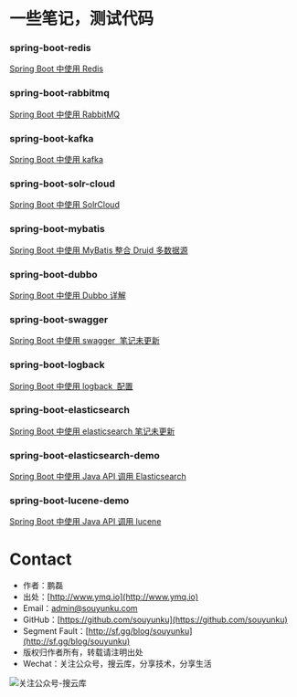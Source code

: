 
# 一些笔记，测试代码

### spring-boot-redis

[Spring Boot 中使用 Redis](http://www.ymq.io/2017/10/16/redis-jedis-spring-boot-example/)

### spring-boot-rabbitmq

[Spring Boot 中使用 RabbitMQ](http://www.ymq.io/2017/10/26/rabbitmq-spring-boot-example/)

### spring-boot-kafka
[Spring Boot 中使用 kafka](http://www.ymq.io/2017/10/17/kafka-spring-boot-example/)

### spring-boot-solr-cloud

[Spring Boot 中使用 SolrCloud](http://www.ymq.io/2017/10/18/solr-cloud-spring-boot-example/)

### spring-boot-mybatis

[Spring Boot 中使用 MyBatis 整合 Druid 多数据源](http://www.ymq.io/2017/10/20/mybatis-spring-boot-example/)

### spring-boot-dubbo

[Spring Boot 中使用 Dubbo 详解](http://www.ymq.io/2017/10/27/dubbo-spring-boot-example/)

### spring-boot-swagger

[Spring Boot 中使用 swagger  笔记未更新 ]()

### spring-boot-logback

[Spring Boot 中使用 logback  配置 ](http://www.ymq.io/2017/10/30/spring-boot-logback-example/)

### spring-boot-elasticsearch

[Spring Boot 中使用 elasticsearch  笔记未更新 ]()

### spring-boot-elasticsearch-demo

[Spring Boot 中使用 Java API 调用 Elasticsearch](http://www.ymq.io/2017/11/06/ElasticSearch-example/)

### spring-boot-lucene-demo

[Spring Boot 中使用 Java API 调用 lucene](http://www.ymq.io/2017/11/06/lucene-example/)

# Contact

 - 作者：鹏磊  
 - 出处：[http://www.ymq.io](http://www.ymq.io)  
 - Email：[admin@souyunku.com](admin@souyunku.com)  
 - GitHub：[https://github.com/souyunku](https://github.com/souyunku)  
 - Segment Fault：[http://sf.gg/blog/souyunku](http://sf.gg/blog/souyunku)  
 - 版权归作者所有，转载请注明出处
 - Wechat：关注公众号，搜云库，分享技术，分享生活
 
![关注公众号-搜云库](http://www.ymq.io/images/souyunku.png "搜云库")

